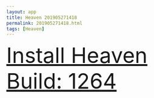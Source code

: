 ```yaml
---
layout: app
title: Heaven 201905271418
permalink: 201905271418.html
tags: [Heaven]
---
```

<div class="pure-g">
    <div class="pure-u-1-1" style="font-size: 4em">
        <a class="pure-button-primary" href="itms-services://?action=download-manifest&url=https%3A%2F%2Flitsungyisigono.github.io%2FTestScript%2Fmanifests%2F201905271418.plist"><i class="fa fa-download" aria-hidden="true"></i>Install Heaven Build: 1264</a>
    </div>
</div>